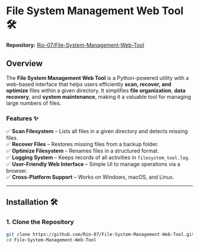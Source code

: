 # File System Management Web Tool 🛠️  

**Repository:** [Rio-07/File-System-Management-Web-Tool](https://github.com/Rio-07/File-System-Management-Web-Tool)  

## Overview  
The **File System Management Web Tool** is a Python-powered utility with a web-based interface that helps users efficiently **scan, recover, and optimize** files within a given directory. It simplifies **file organization**, **data recovery**, and **system maintenance**, making it a valuable tool for managing large numbers of files.  

### Features ✨  

✅ **Scan Filesystem** – Lists all files in a given directory and detects missing files.  
✅ **Recover Files** – Restores missing files from a backup folder.  
✅ **Optimize Filesystem** – Renames files in a structured format.  
✅ **Logging System** – Keeps records of all activities in `filesystem_tool.log`.  
✅ **User-Friendly Web Interface** – Simple UI to manage operations via a browser.  
✅ **Cross-Platform Support** – Works on Windows, macOS, and Linux.  

---

## Installation 🛠️  

### 1. Clone the Repository  
```sh
git clone https://github.com/Rio-07/File-System-Management-Web-Tool.git
cd File-System-Management-Web-Tool
